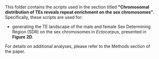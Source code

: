 This folder contains the scripts used in the section titled **"Chromosomal distribution of TEs reveals repeat enrichment on the sex chromosomes"**.
Specifically, these scripts are used for:
- generating the TE landscape of the male and female Sex Determining Region (SDR) on the sex chromosomes in _Ectocarpus_, presented in **Figure 2D**.

For details on additional analyses, please refer to the Methods section of the paper.

